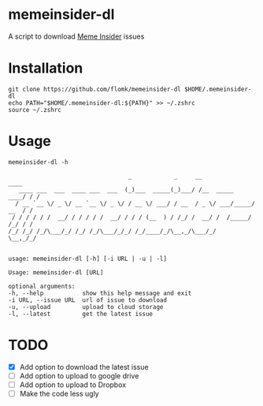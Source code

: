 # memeinsider-dl
A script to download [Meme Insider](https://memeinsider.co/) issues

# Installation
    git clone https://github.com/flomk/memeinsider-dl $HOME/.memeinsider-dl
    echo PATH="$HOME/.memeinsider-dl:${PATH}" >> ~/.zshrc
    source ~/.zshrc

# Usage

    memeinsider-dl -h

                                      _            _     __                    ____
       ____ ___  ___  ____ ___  ___  (_)___  _____(_)___/ /__  _____      ____/ / /
      / __ `__ \/ _ \/ __ `__ \/ _ \/ / __ \/ ___/ / __  / _ \/ ___/_____/ __  / /
     / / / / / /  __/ / / / / /  __/ / / / (__  ) / /_/ /  __/ /  /_____/ /_/ / /
    /_/ /_/ /_/\___/_/ /_/ /_/\___/_/_/ /_/____/_/\__,_/\___/_/         \__,_/_/


    usage: memeinsider-dl [-h] [-i URL | -u | -l]

    Usage: memeinsider-dl [URL]

    optional arguments:
    -h, --help           show this help message and exit
    -i URL, --issue URL  url of issue to download
    -u, --upload         upload to cloud storage
    -l, --latest         get the latest issue


# TODO
- [x] Add option to download the latest issue
- [ ] Add option to upload to google drive
- [ ] Add option to upload to Dropbox
- [ ] Make the code less ugly
